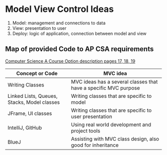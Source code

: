 # Model View Control Ideas
1. Model: management and connections to data
2. View: presentation to user 
3. Deploy: logic of application, connection between model and view

## Map of provided Code to AP CSA requirements
[Computer Science A Course Option description pages 17, 18, 19](https://apcentral.collegeboard.org/pdf/ap-computer-science-a-course-and-exam-description.pdf?course=ap-computer-science-a)

| Concept or Code | MVC idea |
| ------------- | ----------- |
|  Writing Classes | MVC ideas has a several classes that have a specific MVC purpose  |
|  Linked Lists, Queues, Stacks, Model classes | Writing classes that are specific to model |
|  JFrame, UI classes | Writing classes that are specific to user presentation |
|  IntelliJ, GitHub | Using real world development and project tools |
|  BlueJ | Assisting with MVC class design, also good for inheritance |
